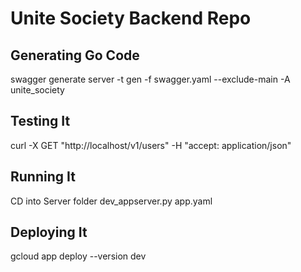 # Unite Society Backend Repo

## Generating Go Code

swagger generate server -t gen -f swagger.yaml --exclude-main -A unite_society

## Testing It
curl -X GET "http://localhost/v1/users" -H "accept: application/json"

## Running It
CD into Server folder
dev_appserver.py app.yaml

## Deploying It
gcloud app deploy --version dev
